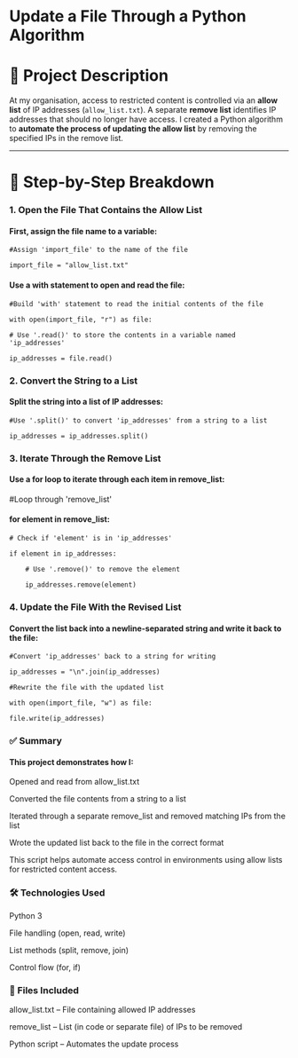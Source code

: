 # Update a File Through a Python Algorithm

# 📌 Project Description

At my organisation, access to restricted content is controlled via an **allow list** of IP addresses (`allow_list.txt`). A separate **remove list** identifies IP addresses that should no longer have access. I created a Python algorithm to **automate the process of updating the allow list** by removing the specified IPs in the remove list.

---

# 📂 Step-by-Step Breakdown

### 1. Open the File That Contains the Allow List

#### First, assign the file name to a variable:


    #Assign 'import_file' to the name of the file

    import_file = "allow_list.txt"


#### Use a with statement to open and read the file:

    #Build 'with' statement to read the initial contents of the file

    with open(import_file, "r") as file:

    # Use '.read()' to store the contents in a variable named 'ip_addresses'
    
    ip_addresses = file.read()
    
### 2. Convert the String to a List

#### Split the string into a list of IP addresses:


    #Use '.split()' to convert 'ip_addresses' from a string to a list

    ip_addresses = ip_addresses.split()

### 3. Iterate Through the Remove List

#### Use a for loop to iterate through each item in remove_list:


#Loop through 'remove_list'

#### for element in remove_list:

    # Check if 'element' is in 'ip_addresses'
    
    if element in ip_addresses:
    
        # Use '.remove()' to remove the element
        
        ip_addresses.remove(element)
        
### 4. Update the File With the Revised List

#### Convert the list back into a newline-separated string and write it back to the file:


    #Convert 'ip_addresses' back to a string for writing

    ip_addresses = "\n".join(ip_addresses)

    #Rewrite the file with the updated list

    with open(import_file, "w") as file:
    
    file.write(ip_addresses)
    
### ✅ Summary
#### This project demonstrates how I:

Opened and read from allow_list.txt

Converted the file contents from a string to a list

Iterated through a separate remove_list and removed matching IPs from the list

Wrote the updated list back to the file in the correct format

This script helps automate access control in environments using allow lists for restricted content access.

### 🛠️ Technologies Used

Python 3

File handling (open, read, write)

List methods (split, remove, join)

Control flow (for, if)

### 📁 Files Included

allow_list.txt – File containing allowed IP addresses

remove_list – List (in code or separate file) of IPs to be removed

Python script – Automates the update process

